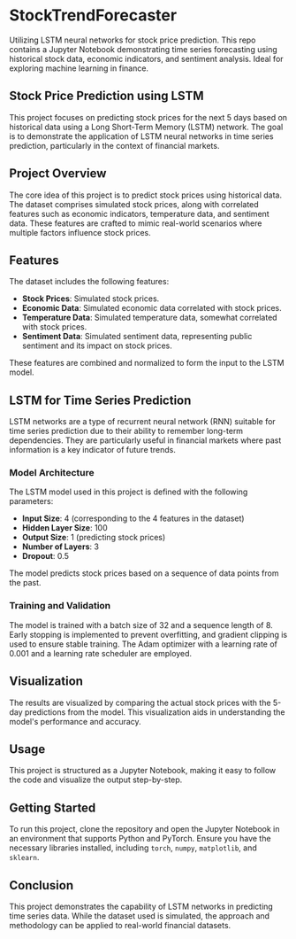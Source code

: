 # StockTrendForecaster
Utilizing LSTM neural networks for stock price prediction. This repo contains a Jupyter Notebook demonstrating time series forecasting using historical stock data, economic indicators, and sentiment analysis. Ideal for exploring machine learning in finance.

## Stock Price Prediction using LSTM

This project focuses on predicting stock prices for the next 5 days based on historical data using a Long Short-Term Memory (LSTM) network. The goal is to demonstrate the application of LSTM neural networks in time series prediction, particularly in the context of financial markets.

## Project Overview

The core idea of this project is to predict stock prices using historical data. The dataset comprises simulated stock prices, along with correlated features such as economic indicators, temperature data, and sentiment data. These features are crafted to mimic real-world scenarios where multiple factors influence stock prices.

## Features

The dataset includes the following features:
- **Stock Prices**: Simulated stock prices.
- **Economic Data**: Simulated economic data correlated with stock prices.
- **Temperature Data**: Simulated temperature data, somewhat correlated with stock prices.
- **Sentiment Data**: Simulated sentiment data, representing public sentiment and its impact on stock prices.

These features are combined and normalized to form the input to the LSTM model.

## LSTM for Time Series Prediction

LSTM networks are a type of recurrent neural network (RNN) suitable for time series prediction due to their ability to remember long-term dependencies. They are particularly useful in financial markets where past information is a key indicator of future trends.

### Model Architecture

The LSTM model used in this project is defined with the following parameters:
- **Input Size**: 4 (corresponding to the 4 features in the dataset)
- **Hidden Layer Size**: 100
- **Output Size**: 1 (predicting stock prices)
- **Number of Layers**: 3
- **Dropout**: 0.5

The model predicts stock prices based on a sequence of data points from the past.

### Training and Validation

The model is trained with a batch size of 32 and a sequence length of 8. Early stopping is implemented to prevent overfitting, and gradient clipping is used to ensure stable training. The Adam optimizer with a learning rate of 0.001 and a learning rate scheduler are employed.

## Visualization

The results are visualized by comparing the actual stock prices with the 5-day predictions from the model. This visualization aids in understanding the model's performance and accuracy.

## Usage

This project is structured as a Jupyter Notebook, making it easy to follow the code and visualize the output step-by-step.

## Getting Started

To run this project, clone the repository and open the Jupyter Notebook in an environment that supports Python and PyTorch. Ensure you have the necessary libraries installed, including `torch`, `numpy`, `matplotlib`, and `sklearn`.

## Conclusion

This project demonstrates the capability of LSTM networks in predicting time series data. While the dataset used is simulated, the approach and methodology can be applied to real-world financial datasets.
